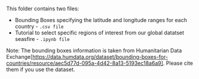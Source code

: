 This folder contains two files:

- Bounding Boxes specifying the latitude and longitude ranges for each country - ```.csv file```
- Tutorial to select specific regions of interest from our global datatset seasfire - ```.ipynb file```


Note: The bounding boxes information is taken from Humanitarian Data Exchange[https://data.humdata.org/dataset/bounding-boxes-for-countries/resource/aec5d77d-095a-4d42-8a13-5193ec18a6a9]. Please cite them if you use the dataset.
